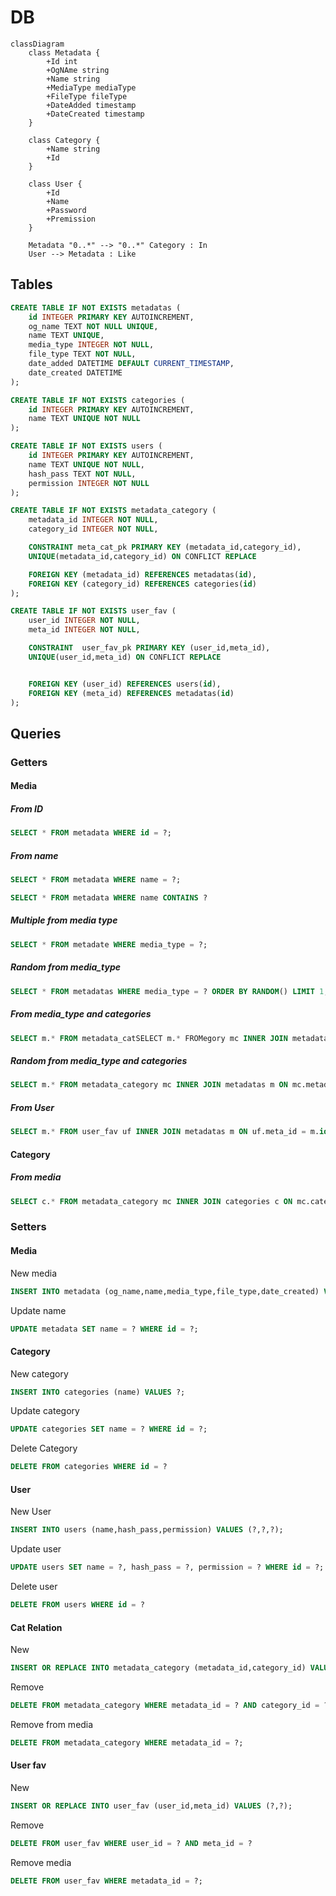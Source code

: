 # DB

```mermaid
classDiagram
    class Metadata {
        +Id int
        +OgNAme string
        +Name string
        +MediaType mediaType
        +FileType fileType
        +DateAdded timestamp
        +DateCreated timestamp
    }

    class Category {
        +Name string
        +Id
    }

    class User {
        +Id
        +Name
        +Password
        +Premission
    }

    Metadata "0..*" --> "0..*" Category : In
    User --> Metadata : Like
```

## Tables

```sql
CREATE TABLE IF NOT EXISTS metadatas (
    id INTEGER PRIMARY KEY AUTOINCREMENT,
    og_name TEXT NOT NULL UNIQUE,
    name TEXT UNIQUE,
    media_type INTEGER NOT NULL,
    file_type TEXT NOT NULL,
    date_added DATETIME DEFAULT CURRENT_TIMESTAMP,
    date_created DATETIME
);

CREATE TABLE IF NOT EXISTS categories (
    id INTEGER PRIMARY KEY AUTOINCREMENT,
    name TEXT UNIQUE NOT NULL
);

CREATE TABLE IF NOT EXISTS users (
    id INTEGER PRIMARY KEY AUTOINCREMENT,
    name TEXT UNIQUE NOT NULL,
    hash_pass TEXT NOT NULL,
    permission INTEGER NOT NULL
);

CREATE TABLE IF NOT EXISTS metadata_category (
    metadata_id INTEGER NOT NULL,
    category_id INTEGER NOT NULL,

    CONSTRAINT meta_cat_pk PRIMARY KEY (metadata_id,category_id),
    UNIQUE(metadata_id,category_id) ON CONFLICT REPLACE

    FOREIGN KEY (metadata_id) REFERENCES metadatas(id),
    FOREIGN KEY (category_id) REFERENCES categories(id)
);

CREATE TABLE IF NOT EXISTS user_fav (
    user_id INTEGER NOT NULL,
    meta_id INTEGER NOT NULL,

    CONSTRAINT  user_fav_pk PRIMARY KEY (user_id,meta_id),
    UNIQUE(user_id,meta_id) ON CONFLICT REPLACE


    FOREIGN KEY (user_id) REFERENCES users(id),
    FOREIGN KEY (meta_id) REFERENCES metadatas(id)
);
```

## Queries

### Getters

#### Media

##### From ID

```sql
SELECT * FROM metadata WHERE id = ?;
```

##### From name

```sql
SELECT * FROM metadata WHERE name = ?;
```

```sql
SELECT * FROM metadata WHERE name CONTAINS ?
```

##### Multiple from media type

```sql
SELECT * FROM metadate WHERE media_type = ?;
```

##### Random from media_type

```sql
SELECT * FROM metadatas WHERE media_type = ? ORDER BY RANDOM() LIMIT 1;
```

##### From media_type and categories

```sql
SELECT m.* FROM metadata_catSELECT m.* FROMegory mc INNER JOIN metadatas m ON mc.metadata_id = m.id WHERE mc.category_id IN (?) GROUP BY metadata_id;
```

##### Random from media_type and categories

```sql
SELECT m.* FROM metadata_category mc INNER JOIN metadatas m ON mc.metadata_id = m.id WHERE mc.category_id IN (?) GROUP BY metadata_id ORDER BY RANDOM() LIMIT 1;
```

##### From User

```sql
SELECT m.* FROM user_fav uf INNER JOIN metadatas m ON uf.meta_id = m.id WHERE uf.user_id = ?;
```

#### Category

##### From media

```sql
SELECT c.* FROM metadata_category mc INNER JOIN categories c ON mc.category_id = c.id WHERE mc.metadata_id = ?;
```

### Setters

#### Media

New media

```sql
INSERT INTO metadata (og_name,name,media_type,file_type,date_created) VALUES (?,?,?,?,?);
```

Update name

```sql
UPDATE metadata SET name = ? WHERE id = ?;
```

#### Category

New category

```sql
INSERT INTO categories (name) VALUES ?;
```

Update category

```sql
UPDATE categories SET name = ? WHERE id = ?;
```

Delete Category

```sql
DELETE FROM categories WHERE id = ?
```

#### User

New User

```sql
INSERT INTO users (name,hash_pass,permission) VALUES (?,?,?);
```

Update user

```sql
UPDATE users SET name = ?, hash_pass = ?, permission = ? WHERE id = ?;
```

Delete user

```sql
DELETE FROM users WHERE id = ?
```

#### Cat Relation

New

```sql
INSERT OR REPLACE INTO metadata_category (metadata_id,category_id) VALUES (?,?);
```

Remove

```sql
DELETE FROM metadata_category WHERE metadata_id = ? AND category_id = ?;
```

Remove from media

```sql
DELETE FROM metadata_category WHERE metadata_id = ?;
```

#### User fav

New

```sql
INSERT OR REPLACE INTO user_fav (user_id,meta_id) VALUES (?,?);
```

Remove

```sql
DELETE FROM user_fav WHERE user_id = ? AND meta_id = ?
```

Remove media

```sql
DELETE FROM user_fav WHERE metadata_id = ?;
```
